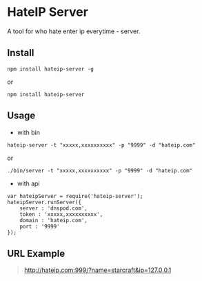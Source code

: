 # HateIP Server

A tool for who hate enter ip everytime - server.

## Install

```
npm install hateip-server -g
```

or

```
npm install hateip-server
```

## Usage

- with bin  
  
```
hateip-server -t "xxxxx,xxxxxxxxxx" -p "9999" -d "hateip.com"  
```

or  


```
./bin/server -t "xxxxx,xxxxxxxxxx" -p "9999" -d "hateip.com"  
```

- with api

```
var hateipServer = require('hateip-server');
hateipServer.runServer({
    server : 'dnspod.com',
    token : 'xxxxx,xxxxxxxxxx',
    domain : 'hateip.com',
    port : '9999'
});
```

## URL Example

> http://hateip.com:999/?name=starcraft&ip=127.0.0.1